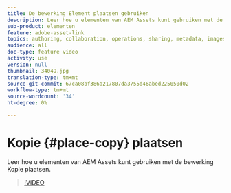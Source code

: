 ```yaml
---
title: De bewerking Element plaatsen gebruiken
description: Leer hoe u elementen van AEM Assets kunt gebruiken met de bewerking Kopie plaatsen.
sub-product: elementen
feature: adobe-asset-link
topics: authoring, collaboration, operations, sharing, metadata, images, operations
audience: all
doc-type: feature video
activity: use
version: null
thumbnail: 34049.jpg
translation-type: tm+mt
source-git-commit: 67ca08bf386a217807da3755d46abed225050d02
workflow-type: tm+mt
source-wordcount: '34'
ht-degree: 0%

---
```



# Kopie {#place-copy} plaatsen

Leer hoe u elementen van AEM Assets kunt gebruiken met de bewerking Kopie plaatsen.

>[!VIDEO](https://video.tv.adobe.com/v/34049/?quality=12)
